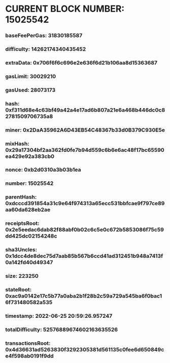 # CURRENT BLOCK NUMBER: 15025542

### baseFeePerGas: 31830185587
### difficulty: 14262174340435452
### extraData: 0x706f6f6c696e2e636f6d21b106aa8d15363687
### gasLimit: 30029210
### gasUsed: 28073173
### hash: 0xf311d68e4c63bf49a42a4e17ad6b807a21e6a468b446dc0c82781509706735a8
### miner: 0x2DaA35962A6D43EB54C48367b33d0B379C930E5e
### mixHash: 0x29a17304bf2aa362fd0fe7b94d559c6b6e6ac48f17bc65590ea429e92a383cb0
### nonce: 0xb2d0310a3b03b1ea
### number: 15025542
### parentHash: 0xdcccd391854a31c9e64f974313a65ecc531bbfcae9f797ce89aa60da628eb2ae
### receiptsRoot: 0x2e5eedac6dab82f88abf0b02c6c5e0c672b5853086f75c59dd425dc02154248c
### sha3Uncles: 0x1dcc4de8dec75d7aab85b567b6ccd41ad312451b948a7413f0a142fd40d49347
### size: 223250
### stateRoot: 0xac9a0142e17c5b77a0aba2b1f28b2c59a729a545ba6f0bac16f731480582a535
### timestamp: 2022-06-25 20:59:26.957247
### totalDifficulty: 52576889674602163635526
### transactionsRoot: 0x4d36631ad5263830f3292305381d561135c0fee6d650849ce4f598ab0191f9dd
